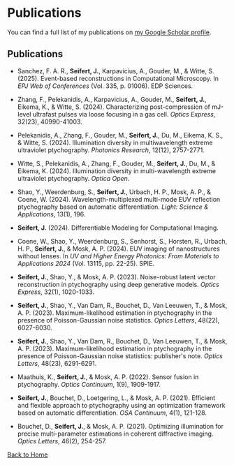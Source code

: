# Publications

You can find a full list of my publications on [my Google Scholar profile](https://scholar.google.com/citations?user=Ag36EtoAAAAJ).

## Publications

*   Sanchez, F. A. R., **Seifert, J.**, Karpavicius, A., Gouder, M., & Witte, S. (2025). Event-based reconstructions in Computational Microscopy. In *EPJ Web of Conferences* (Vol. 335, p. 01006). EDP Sciences.

*   Zhang, F., Pelekanidis, A., Karpavicius, A., Gouder, M., **Seifert, J.**, Eikema, K., & Witte, S. (2024). Characterizing post-compression of mJ-level ultrafast pulses via loose focusing in a gas cell. *Optics Express*, 32(23), 40990-41003.

*   Pelekanidis, A., Zhang, F., Gouder, M., **Seifert, J.**, Du, M., Eikema, K. S., & Witte, S. (2024). Illumination diversity in multiwavelength extreme ultraviolet ptychography. *Photonics Research*, 12(12), 2757-2771.

*   Witte, S., Pelekanidis, A., Zhang, F., Gouder, M., **Seifert, J.**, Du, M., & Eikema, K. (2024). Illumination diversity in multi-wavelength extreme ultraviolet ptychography. *Optica Open*.

*   Shao, Y., Weerdenburg, S., **Seifert, J.**, Urbach, H. P., Mosk, A. P., & Coene, W. (2024). Wavelength-multiplexed multi-mode EUV reflection ptychography based on automatic differentiation. *Light: Science & Applications*, 13(1), 196.

*   **Seifert, J.** (2024). Differentiable Modeling for Computational Imaging.

*   Coene, W., Shao, Y., Weerdenburg, S., Senhorst, S., Horsten, R., Urbach, H. P., **Seifert, J.**, & Mosk, A. P. (2024). EUV imaging of nanostructures without lenses. In *UV and Higher Energy Photonics: From Materials to Applications 2024* (Vol. 13115, pp. 22-25). SPIE.

*   **Seifert, J.**, Shao, Y., & Mosk, A. P. (2023). Noise-robust latent vector reconstruction in ptychography using deep generative models. *Optics Express*, 32(1), 1020-1033.

*   **Seifert, J.**, Shao, Y., Van Dam, R., Bouchet, D., Van Leeuwen, T., & Mosk, A. P. (2023). Maximum-likelihood estimation in ptychography in the presence of Poisson-Gaussian noise statistics. *Optics Letters*, 48(22), 6027-6030.

*   **Seifert, J.**, Shao, Y., Van Dam, R., Bouchet, D., Van Leeuwen, T., & Mosk, A. P. (2023). Maximum-likelihood estimation in ptychography in the presence of Poisson-Gaussian noise statistics: publisher's note. *Optics Letters*, 48(23), 6291-6291.

*   Maathuis, K., **Seifert, J.**, & Mosk, A. P. (2022). Sensor fusion in ptychography. *Optics Continuum*, 1(9), 1909-1917.

*   **Seifert, J.**, Bouchet, D., Loetgering, L., & Mosk, A. P. (2021). Efficient and flexible approach to ptychography using an optimization framework based on automatic differentiation. *OSA Continuum*, 4(1), 121-128.

*   Bouchet, D., **Seifert, J.**, & Mosk, A. P. (2021). Optimizing illumination for precise multi-parameter estimations in coherent diffractive imaging. *Optics Letters*, 46(2), 254-257.

[Back to Home](/)
